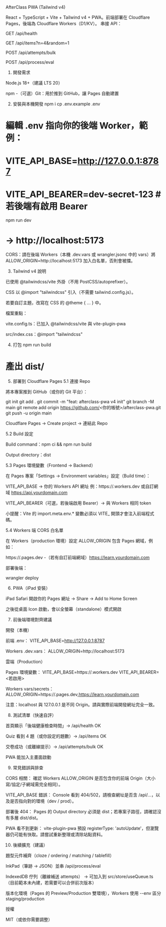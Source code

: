 AfterClass PWA (Tailwind v4)

React + TypeScript + Vite + Tailwind v4 + PWA。前端部署在 Cloudflare Pages，後端為 Cloudflare Workers（D1/KV）。
串接 API：

GET /api/health

GET /api/items?n=4&random=1

POST /api/attempts/bulk

POST /api/process/eval

1) 開發需求

Node.js 18+（建議 LTS 20）

npm
-（可選）Git：用於推到 GitHub，讓 Pages 自動建置

2) 安裝與本機開發
npm i
cp .env.example .env
# 編輯 .env 指向你的後端 Worker，範例：
# VITE_API_BASE=http://127.0.0.1:8787
# VITE_API_BEARER=dev-secret-123  # 若後端有啟用 Bearer
npm run dev
# → http://localhost:5173


CORS：請在後端 Workers（本機 .dev.vars 或 wrangler.jsonc 中的 vars）將
ALLOW_ORIGIN=http://localhost:5173 加入白名單，否則會被擋。

3) Tailwind v4 說明

已使用 @tailwindcss/vite 外掛（不用 PostCSS/autoprefixer）。

CSS 以 @import "tailwindcss" 引入（不需要 tailwind.config.js）。

若要自訂主題，改寫在 CSS 的 @theme { ... } 中。

檔案重點：

vite.config.ts：已加入 @tailwindcss/vite 與 vite-plugin-pwa

src/index.css：@import "tailwindcss"

4) 打包
npm run build
# 產出 dist/

5) 部署到 Cloudflare Pages
5.1 連接 Repo

將本專案推到 GitHub（或你的 Git 平台）：

git init
git add .
git commit -m "feat: afterclass-pwa v4 init"
git branch -M main
git remote add origin https://github.com/<你的帳號>/afterclass-pwa.git
git push -u origin main


Cloudflare Pages → Create project → 連結此 Repo

5.2 Build 設定

Build command：npm ci && npm run build

Output directory：dist

5.3 Pages 環境變數（Frontend → Backend）

在 Pages 專案「Settings → Environment variables」設定（Build time）：

VITE_API_BASE → 你的 Workers API 網址
例：https://<your-worker>.workers.dev 或自訂網域 https://api.yourdomain.com

VITE_API_BEARER（可選，若後端啟用 Bearer）→ 與 Workers 相同 token

小提醒：Vite 的 import.meta.env.* 變數必須以 VITE_ 開頭才會注入前端程式碼。

5.4 Workers 端 CORS 白名單

在 Workers（production 環境）設定 ALLOW_ORIGIN 包含 Pages 網域，例如：

https://<project>.pages.dev
-（若有自訂前端網域）https://learn.yourdomain.com

部署後端：

wrangler deploy

6) PWA（iPad 安裝）

iPad Safari 開啟你的 Pages 網址 → Share → Add to Home Screen

之後從桌面 Icon 啟動，會以全螢幕（standalone）模式開啟

7) 前後端環境對齊建議

開發（本機）

前端 .env：
VITE_API_BASE=http://127.0.0.1:8787

Workers .dev.vars：
ALLOW_ORIGIN=http://localhost:5173

雲端（Production）

Pages 環境變數：
VITE_API_BASE=https://<your-worker>.workers.dev
VITE_API_BEARER=<若啟用>

Workers vars/secrets：
ALLOW_ORIGIN=https://<project>.pages.dev,https://learn.yourdomain.com

注意：localhost 與 127.0.0.1 是不同 Origin。請與實際前端開發網址完全一致。

8) 測試清單（快速自評）

首頁顯示「後端健康檢查時間」→ /api/health OK

Quiz 看到 4 題（或你設定的題數）→ /api/items OK

交卷成功（或離線提示）→ /api/attempts/bulk OK

PWA 能加入主畫面啟動

9) 常見錯誤與排查

CORS 相關：
確認 Workers ALLOW_ORIGIN 是否包含你的前端 Origin（大小寫/協定/子網域需完全相同）。

VITE_API_BASE 錯誤：
Console 看到 404/502，請檢查網址是否含 /api/...，以及是否指向對的環境（dev / prod）。

部署後 404：
Pages 的 Output directory 必須是 dist；若專案子路徑，請確認沒有多層 dist/dist。

PWA 看不到更新：
vite-plugin-pwa 預設 registerType: 'autoUpdate'，但瀏覽器仍可能有快取。請嘗試重新整理或清除站點資料。

10) 後續擴充（建議）

題型元件補齊（cloze / ordering / matching / tablefill）

InkPad（筆跡 → JSON）並串 /api/process/eval

IndexedDB 佇列（離線補送 attempts）
→ 可加入到 src/store/useQueue.ts（目前範本未內建，若需要可以合併前次版本）

版本化環境（Pages 的 Preview/Production 雙環境），Workers 使用 --env 區分 staging/production

授權

MIT（或依你需要調整）